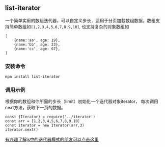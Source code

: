 ## list-iterator

一个简单实用的数组迭代器，可以自定义步长，适用于分页加载数组数据。数组支持简单数组如`[1,2,3,4,5,6,7,8,9,10]`,
也支持复杂的对象数组如
```
[
    {name:'aa', age: 19},
    {name:'bb', age: 23},
    {name:'cc', age: 67},
]

```

### 安装命令

`npm install list-iterator`

### 调用示例

根据你的数组和你所需的步长（limit）初始化一个迭代器对象iterator，
每次调用next方法，获取下一页的数据。
```
const {Iterator} = require('../iterator')
const arr = [1,2,3,4,5,6,7,8,9,10]
const iterator = new Iterator(arr,3)
iterator.next()
```
[有兴趣了解js中的迭代器模式的朋友可以点击这里](https://juejin.im/entry/5b815e97e51d4538dc2bf673/detail)
